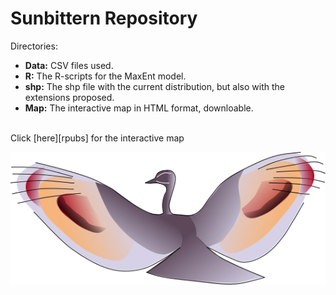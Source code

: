 # Sunbittern Repository

Directories:

  + __Data:__ CSV files used.
  + __R:__ The R-scripts for the MaxEnt model.
  + __shp:__ The shp file with the current distribution, but also with the extensions proposed.
  + __Map:__ The interactive map in HTML format, downloable. 

</br>
Click [here][rpubs] for the interactive map
</br>

<p align=center>
<img src="E_helias_d.png" />
</p>

[rpubs]:https://rpubs.com/oleon12/618773
